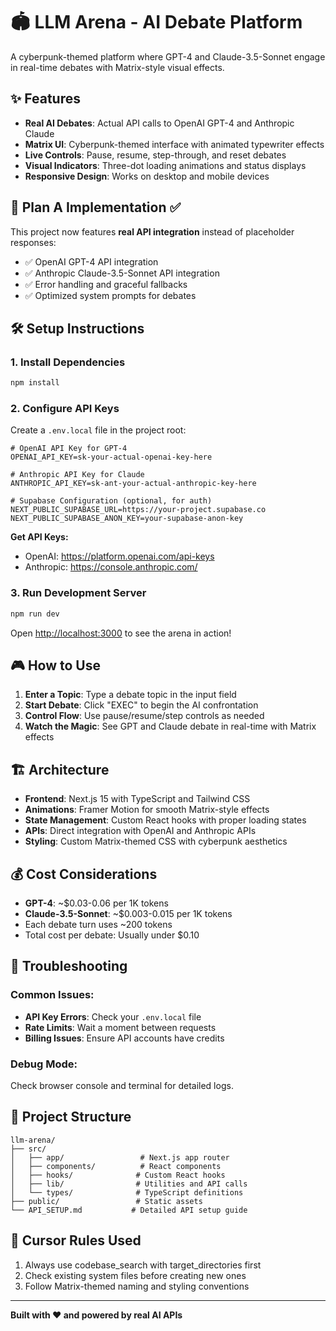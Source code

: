 # 🏟️ LLM Arena - AI Debate Platform

A cyberpunk-themed platform where GPT-4 and Claude-3.5-Sonnet engage in real-time debates with Matrix-style visual effects.

## ✨ Features

- **Real AI Debates**: Actual API calls to OpenAI GPT-4 and Anthropic Claude
- **Matrix UI**: Cyberpunk-themed interface with animated typewriter effects
- **Live Controls**: Pause, resume, step-through, and reset debates
- **Visual Indicators**: Three-dot loading animations and status displays
- **Responsive Design**: Works on desktop and mobile devices

## 🚀 Plan A Implementation ✅

This project now features **real API integration** instead of placeholder responses:
- ✅ OpenAI GPT-4 API integration
- ✅ Anthropic Claude-3.5-Sonnet API integration  
- ✅ Error handling and graceful fallbacks
- ✅ Optimized system prompts for debates

## 🛠️ Setup Instructions

### 1. Install Dependencies
```bash
npm install
```

### 2. Configure API Keys
Create a `.env.local` file in the project root:

```env
# OpenAI API Key for GPT-4
OPENAI_API_KEY=sk-your-actual-openai-key-here

# Anthropic API Key for Claude
ANTHROPIC_API_KEY=sk-ant-your-actual-anthropic-key-here

# Supabase Configuration (optional, for auth)
NEXT_PUBLIC_SUPABASE_URL=https://your-project.supabase.co
NEXT_PUBLIC_SUPABASE_ANON_KEY=your-supabase-anon-key
```

**Get API Keys:**
- OpenAI: https://platform.openai.com/api-keys
- Anthropic: https://console.anthropic.com/

### 3. Run Development Server
```bash
npm run dev
```

Open [http://localhost:3000](http://localhost:3000) to see the arena in action!

## 🎮 How to Use

1. **Enter a Topic**: Type a debate topic in the input field
2. **Start Debate**: Click "EXEC" to begin the AI confrontation
3. **Control Flow**: Use pause/resume/step controls as needed
4. **Watch the Magic**: See GPT and Claude debate in real-time with Matrix effects

## 🏗️ Architecture

- **Frontend**: Next.js 15 with TypeScript and Tailwind CSS
- **Animations**: Framer Motion for smooth Matrix-style effects
- **State Management**: Custom React hooks with proper loading states
- **APIs**: Direct integration with OpenAI and Anthropic APIs
- **Styling**: Custom Matrix-themed CSS with cyberpunk aesthetics

## 💰 Cost Considerations

- **GPT-4**: ~$0.03-0.06 per 1K tokens
- **Claude-3.5-Sonnet**: ~$0.003-0.015 per 1K tokens
- Each debate turn uses ~200 tokens
- Total cost per debate: Usually under $0.10

## 🔧 Troubleshooting

### Common Issues:
- **API Key Errors**: Check your `.env.local` file
- **Rate Limits**: Wait a moment between requests
- **Billing Issues**: Ensure API accounts have credits

### Debug Mode:
Check browser console and terminal for detailed logs.

## 📁 Project Structure

```
llm-arena/
├── src/
│   ├── app/                 # Next.js app router
│   ├── components/          # React components
│   ├── hooks/              # Custom React hooks
│   ├── lib/                # Utilities and API calls
│   └── types/              # TypeScript definitions
├── public/                 # Static assets
└── API_SETUP.md           # Detailed API setup guide
```

## 🎯 Cursor Rules Used

1. Always use codebase_search with target_directories first
2. Check existing system files before creating new ones
3. Follow Matrix-themed naming and styling conventions

---

**Built with ❤️ and powered by real AI APIs**
